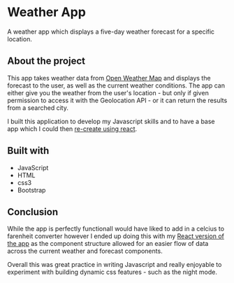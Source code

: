 # Weather App

A weather app which displays a five-day weather forecast for a specific location.

## About the project

This app takes weather data from [Open Weather Map](https://openweathermap.org/) and displays the forecast to the user, as well as the current weather conditions. The app can either give you the weather from the user's location - but only if given permission to access it with the Geolocation API - or it can return the results from a searched city.

I built this application to develop my Javascript skills and to have a base app which I could then [re-create using react](https://github.com/ElSmith7/react-weather).

## Built with

- JavaScript
- HTML
- css3
- Bootstrap

## Conclusion

While the app is perfectly functionalI would have liked to add in a celcius to farenheit converter however I ended up doing this with my [React version of the app](https://github.com/ElSmith7/react-weather) as the component structure allowed for an easier flow of data across the current weather and forecast components.

Overall this was great practice in writing Javascript and really enjoyable to experiment with building dynamic css features - such as the night mode.
